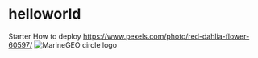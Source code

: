 # helloworld
Starter
How to deploy
https://www.pexels.com/photo/red-dahlia-flower-60597/
![MarineGEO circle logo](/assets/img/MarineGEO_logo.png "MarineGEO logo")
